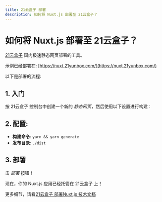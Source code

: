```yaml
---
title: 21云盒子 部署
description: 如何将 Nuxt.js 部署至 21云盒子？
---
```


# 如何将 Nuxt.js 部署至 21云盒子？

[21云盒子](https://www.21yunbox.com) 国内极速静态网页部署的工具。

示例已经部署在: [https://nuxt.21yunbox.com/](https://nuxt.21yunbox.com/)

以下是部署的流程:

## 1. 入门

按 21云盒子 控制台中创建一个新的 _静态网页_，然后使用以下设置进行构建：


## 2. 配置:

* **构建命令**: `yarn && yarn generate`
* **发布目录**: `./dist`

## 3. 部署
击 _部署_ 按钮！

现在，你的 Nuxt.js 应用已经托管在 21云盒子 上！

更多细节，请看[21云盒子 部署Nuxt.js 技术文档](https://www.21yunbox.com/docs/v2/static.html#nuxt-js)
